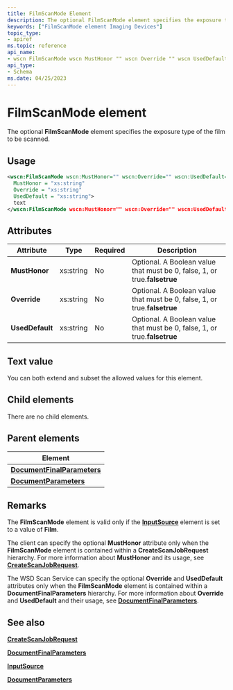 ```yaml
---
title: FilmScanMode Element
description: The optional FilmScanMode element specifies the exposure type of the film to be scanned.
keywords: ["FilmScanMode element Imaging Devices"]
topic_type:
- apiref
ms.topic: reference
api_name:
- wscn FilmScanMode wscn MustHonor "" wscn Override "" wscn UsedDefault ""
api_type:
- Schema
ms.date: 04/25/2023
---
```


# FilmScanMode element

The optional **FilmScanMode** element specifies the exposure type of the film to be scanned.

## Usage

```xml
<wscn:FilmScanMode wscn:MustHonor="" wscn:Override="" wscn:UsedDefault=""
  MustHonor = "xs:string"
  Override = "xs:string"
  UsedDefault = "xs:string">
  text
</wscn:FilmScanMode wscn:MustHonor="" wscn:Override="" wscn:UsedDefault="">
```

## Attributes

| Attribute           | Type      | Required | Description                                                               |
|---------------------|-----------|----------|---------------------------------------------------------------------------|
| **MustHonor**   | xs:string | No       | Optional. A Boolean value that must be 0, false, 1, or true.**falsetrue** |
| **Override**    | xs:string | No       | Optional. A Boolean value that must be 0, false, 1, or true.**falsetrue** |
| **UsedDefault** | xs:string | No       | Optional. A Boolean value that must be 0, false, 1, or true.**falsetrue** |

## Text value

You can both extend and subset the allowed values for this element.

## Child elements

There are no child elements.

## Parent elements

| Element |
|--|
| [**DocumentFinalParameters**](documentfinalparameters.md) |
| [**DocumentParameters**](documentparameters.md) |

## Remarks

The **FilmScanMode** element is valid only if the [**InputSource**](inputsource.md) element is set to a value of **Film**.

The client can specify the optional **MustHonor** attribute only when the **FilmScanMode** element is contained within a **CreateScanJobRequest** hierarchy. For more information about **MustHonor** and its usage, see [**CreateScanJobRequest**](createscanjobrequest.md).

The WSD Scan Service can specify the optional **Override** and **UsedDefault** attributes only when the **FilmScanMode** element is contained within a **DocumentFinalParameters** hierarchy. For more information about **Override** and **UsedDefault** and their usage, see [**DocumentFinalParameters**](documentfinalparameters.md).

## See also

[**CreateScanJobRequest**](createscanjobrequest.md)

[**DocumentFinalParameters**](documentfinalparameters.md)

[**InputSource**](inputsource.md)

[**DocumentParameters**](documentparameters.md)
